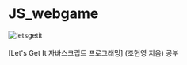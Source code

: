 # JS_webgame
![letsgetit](https://user-images.githubusercontent.com/87554077/148723659-e5839c93-f20b-449c-ba68-62c077283e29.jpg)  
<br>
[Let's Get It 자바스크립트 프로그래밍] (조현영 지음) 공부

